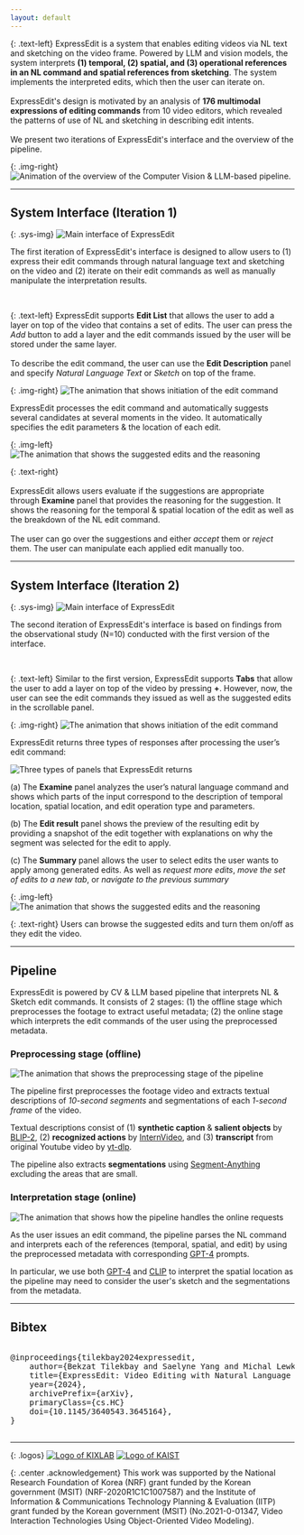 ```yaml
---
layout: default
---
```


{: .text-left}
<span class="sys-name">ExpressEdit</span> is a system that enables editing videos via NL text and sketching on the video frame. Powered by LLM and vision models, the system interprets **(1) temporal, (2) spatial, and (3) operational references in an NL command and spatial references from sketching**. The system implements the interpreted edits, which then the user can iterate on.
<br/><br/>
<span class="sys-name">ExpressEdit</span>'s design is motivated by an analysis of **176 multimodal expressions of editing commands** from 10 video editors, which revealed the patterns of use of NL and sketching in describing edit intents.
<br/><br/>
We present two iterations of <span class="sys-name">ExpressEdit</span>'s interface and the overview of the pipeline.

{: .img-right}
![Animation of the overview of the Computer Vision & LLM-based pipeline.](/assets/img/animation-v5.gif)

------

## System Interface (Iteration 1)

{: .sys-img}
![Main interface of ExpressEdit](/assets/img/old-system.png)

The first iteration of <span class="sys-name">ExpressEdit</span>'s interface is designed to allow users to (1) express their edit commands through natural language text and sketching on the video and (2) iterate on their edit commands as well as manually manipulate the interpretation results.


<br/>

{: .text-left}
<span class="sys-name">ExpressEdit</span> supports **Edit List** that allows the user to add a layer on top of the video that contains a set of edits. The user can press the *Add* button to add a layer and the edit commands issued by the user will be stored under the same layer. 
<br/><br/>
To describe the edit command, the user can use the **Edit Description** panel and specify *Natural Language Text* or *Sketch* on top of the frame. 

{: .img-right}
![The animation that shows initiation of the edit command](/assets/img/old-initiating.gif)

<span class="sys-name">ExpressEdit</span> processes the edit command and automatically suggests several candidates at several moments in the video. It automatically specifies the edit parameters & the location of each edit.


{: .img-left}
![The animation that shows the suggested edits and the reasoning](/assets/img/old-examining.gif)

{: .text-right}
<br/><br/>
<span class="sys-name">ExpressEdit</span> allows users evaluate if the suggestions are appropriate through **Examine** panel that provides the reasoning for the suggestion. It shows the reasoning for the temporal & spatial location of the edit as well as the breakdown of the NL edit command.
<br/><br/>
The user can go over the suggestions and either *accept* them or *reject* them. The user can manipulate each applied edit manually too.

------

## System Interface (Iteration 2)

{: .sys-img}
![Main interface of ExpressEdit](/assets/img/new_system.jpg)

The second iteration of <span class="sys-name">ExpressEdit</span>'s interface is based on findings from the observational study (N=10) conducted with the first version of the interface.  


<br/>

{: .text-left}
Similar to the first version, <span class="sys-name">ExpressEdit</span> supports **Tabs** that allow the user to add a layer on top of the video by pressing **+**. However, now, the user can see the edit commands they issued as well as the suggested edits in the scrollable panel.

{: .img-right}
![The animation that shows initiation of the edit command](/assets/img/new-initiating.gif)

<span class="sys-name">ExpressEdit</span> returns three types of responses after processing the user’s edit command:

![Three types of panels that ExpressEdit returns](/assets/img/new-panels.png)

(a) The **Examine** panel analyzes the user’s natural language command and shows which parts of the input correspond to the description of temporal location, spatial location, and edit operation type and parameters.

(b) The **Edit result** panel shows the preview of the resulting edit by providing a snapshot of the edit together with explanations on why the segment was selected for the edit to apply.

(c) The **Summary** panel allows the user to select edits the user wants to apply among generated edits. As well as *request more edits*, *move the set of edits to a new tab*, or *navigate to the previous summary*


{: .img-left}
![The animation that shows the suggested edits and the reasoning](/assets/img/new-examining.gif)

{: .text-right}
Users can browse the suggested edits and turn them on/off as they edit the video.

------

## Pipeline

<span class="sys-name">ExpressEdit</span> is powered by CV & LLM based pipeline that interprets NL & Sketch edit commands. It consists of 2 stages: (1) the offline stage which preprocesses the footage to extract useful metadata; (2) the online stage which interprets the edit commands of the user using the preprocessed metadata.

### Preprocessing stage (offline)

![The animation that shows the preprocessing stage of the pipeline](/assets/img/pipeline-offline.gif)

The pipeline first preprocesses the footage video and extracts textual descriptions of *10-second segments* and segmentations of each *1-second frame* of the video.

Textual descriptions consist of (1) **synthetic caption** & **salient objects** by <a href="https://huggingface.co/docs/transformers/main/model_doc/blip-2">BLIP-2</a>, (2) **recognized actions** by <a href="https://github.com/OpenGVLab/InternVideo">InternVideo</a>, and (3) **transcript** from original Youtube video by  <a href="https://github.com/yt-dlp/yt-dlp">yt-dlp</a>.

The pipeline also extracts **segmentations** using <a href="https://github.com/facebookresearch/segment-anything">Segment-Anything</a> excluding the areas that are small.

### Interpretation stage (online)

![The animation that shows how the pipeline handles the online requests](/assets/img/pipeline-online.gif)

As the user issues an edit command, the pipeline parses the NL command and interprets each of the references (temporal, spatial, and edit) by using the preprocessed metadata with corresponding <a href="https://openai.com/gpt-4">GPT-4</a> prompts.

In particular, we use both <a href="https://openai.com/gpt-4">GPT-4</a> and <a href="https://github.com/openai/CLIP">CLIP</a> to interpret the spatial location as the pipeline may need to consider the user's sketch and the segmentations from the metadata.

------

## Bibtex
<pre>

@inproceedings{tilekbay2024expressedit,
    author={Bekzat Tilekbay and Saelyne Yang and Michal Lewkowicz and Alex Suryapranata and Juho Kim},
    title={ExpressEdit: Video Editing with Natural Language and Sketching},
    year={2024},
    archivePrefix={arXiv},
    primaryClass={cs.HC}
    doi={10.1145/3640543.3645164},
}

</pre>

------

{: .logos}
[![Logo of KIXLAB](/assets/img/kixlab_logo.png)](https://kixlab.org)
[![Logo of KAIST](/assets/img/kaist_logo.png)](https://kaist.ac.kr)

{: .center .acknowledgement}
This work was supported by the National Research Foundation of Korea (NRF) grant funded by the Korean government (MSIT) (NRF-2020R1C1C1007587) and the Institute of Information & Communications Technology Planning & Evaluation (IITP) grant funded by the Korean government (MSIT) (No.2021-0-01347, Video Interaction Technologies Using Object-Oriented Video Modeling).